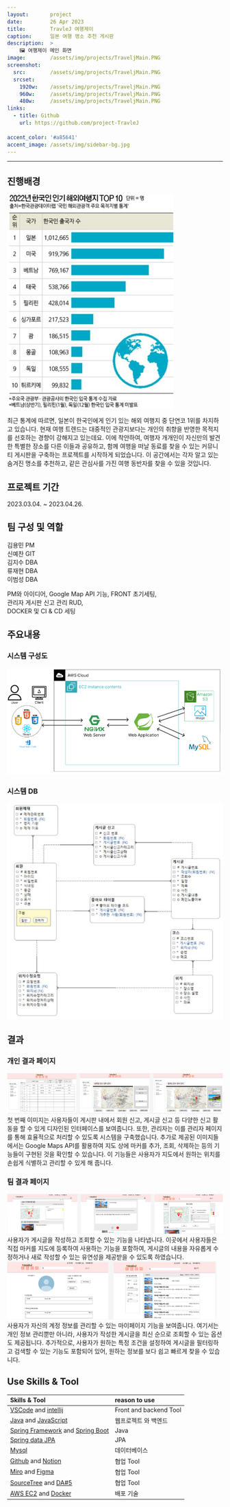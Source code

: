 ```yaml
---
layout:       project
date:         26 Apr 2023
title:        TravleJ 여행제이
caption:      일본 여행 명소 추천 게시판
description:  >
    🖼️ 여행제이 메인 화면
image:        /assets/img/projects/TraveljMain.PNG
screenshot:
  src:        /assets/img/projects/TraveljMain.PNG
  srcset:
    1920w:    /assets/img/projects/TraveljMain.PNG
    960w:     /assets/img/projects/TraveljMain.PNG
    480w:     /assets/img/projects/TraveljMain.PNG
links:
  - title: Github
    url: https://github.com/project-TravleJ
    
accent_color: '#a85641'
accent_image: /assets/img/sidebar-bg.jpg
---
```


___

## 진행배경
![800x400](/assets/img/projects/TraveljWHY.jpg)

최근 통계에 따르면, 일본이 한국인에게 인기 있는 해외 여행지 중 단연코 1위를 차지하고 있습니다. 현재 여행 트렌드는 대중적인 관광지보다는 개인의 취향을 반영한 목적지를 선호하는 경향이 강해지고 있는데요. 이에 착안하여, 여행자 개개인이 자신만의 발견한 특별한 장소를 다른 이들과 공유하고, 함께 여행을 떠날 동료를 찾을 수 있는 커뮤니티 게시판을 구축하는 프로젝트를 시작하게 되었습니다. 이 공간에서는 각자 알고 있는 숨겨진 명소를 추천하고, 같은 관심사를 가진 여행 동반자를 찾을 수 있을 것입니다.

## 프로젝트 기간
2023.03.04. ~ 2023.04.26.

## 팀 구성 및 역할
김용민 PM <br>
신예찬 GIT <br>
김지수 DBA <br>
류재현 DBA <br>
이범성 DBA <br>

PM와 아이디어, Google Map API 기능, FRONT 초기세팅, <br>
관리자 게시판 신고 관리 RUD, <br>
DOCKER 및 CI & CD 세팅 <br>

## 주요내용
### 시스템 구성도
![800x400](/assets/img/projects/TraveljDiagram.PNG) 

### 시스템 DB
![800x400](/assets/img/projects/TraveljDB.jpg) 

## 결과
### 개인 결과 페이지
![800x400](/assets/img/projects/TraveljIGO.PNG)
첫 번째 이미지는 사용자들이 게시판 내에서 회원 신고, 게시글 신고 등 다양한 신고 활동을 할 수 있게 디자인된 인터페이스를 보여줍니다. 또한, 관리자는 이를 관리자 페이지를 통해 효율적으로 처리할 수 있도록 시스템을 구축했습니다. 추가로 제공된 이미지들에서는 Google Maps API를 활용하여 지도 상에 마커를 추가, 조회, 삭제하는 등의 기능들이 구현된 것을 확인할 수 있습니다. 이 기능들은 사용자가 지도에서 원하는 위치를 손쉽게 식별하고 관리할 수 있게 해 줍니다.


### 팀 결과 페이지
![800x400](/assets/img/projects/TraveljYGO.PNG)
사용자가 게시글을 작성하고 조회할 수 있는 기능을 나타냅니다. 이곳에서 사용자들은 직접 마커를 지도에 등록하여 사용하는 기능을 포함하여, 게시글의 내용을 자유롭게 수정하거나 새로 작성할 수 있는 유연성을 제공받을 수 있도록 하였습니다.
![800x400](/assets/img/projects/TraveljYGOO.PNG)
사용자가 자신의 계정 정보를 관리할 수 있는 마이페이지 기능을 보여줍니다. 여기서는 개인 정보 관리뿐만 아니라, 사용자가 작성한 게시글을 최신 순으로 조회할 수 있는 옵션도 제공됩니다. 추가적으로, 사용자가 원하는 특정 조건을 설정하여 게시글을 필터링하고 검색할 수 있는 기능도 포함되어 있어, 원하는 정보를 보다 쉽고 빠르게 찾을 수 있습니다. 
## Use Skills & Tool

| Skills & Tool                         | reason to use            
|:--------------------------------------|:---------------    
| [VSCode][11] and [intellij][12]       | Front and backend Tool   
| [Java][21] and [JavaScript][22]       | 웹프로젝트 와 백엔드
| [Spring Framework][23] and [Spring Boot][24]  | Java  
| [Spring data JPA][26]                 | JPA
| [Mysql][32]                           | 데이터베이스    
| [Github][41] and [Notion][42]         | 협업 Tool       
| [Miro][43] and [Figma][48]            | 협업 Tool
| [SourceTree][46] and [DA#5][47]       | 협업 Tool   
| [AWS EC2][51] and [Docker][52]        | 배포 기술



[11]: https://code.visualstudio.com/
[12]: https://www.jetbrains.com/
[21]: https://www.java.com/ko/
[22]: https://code.visualstudio.com/
[23]: https://spring.io/projects/spring-framework
[24]: https://spring.io/projects/spring-boot
[25]: https://www.python.org/
[26]: https://spring.io/projects/spring-data-jpa
[31]: https://www.oracle.com/kr/
[32]: https://www.mysql.com/
[41]: https://github.com/
[42]: https://www.notion.so/
[43]: https://miro.com/
[44]: https://www.drawio.com/
[45]: https://slack.com/intl/ko-kr/
[46]: https://www.sourcetreeapp.com/
[47]: https://www.uniondata.co.kr/
[48]: https://www.figma.com/
[51]: https://aws.amazon.com/
[52]: https://www.docker.com/